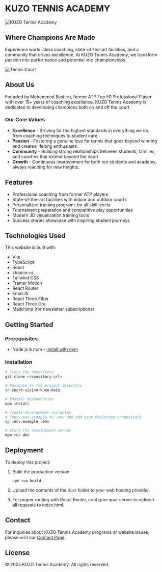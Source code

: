 # KUZO TENNIS ACADEMY

![KUZO Tennis Academy](public/images/logo.png)

## Where Champions Are Made

Experience world-class coaching, state-of-the-art facilities, and a community that drives excellence. At KUZO Tennis Academy, we transform passion into performance and potential into championships.

![Tennis Court](public/images/tennis-court-hero.jpg)

## About Us

Founded by Mohammed Bashiru, former ATP Top 50 Professional Player with over 15+ years of coaching excellence, KUZO Tennis Academy is dedicated to developing champions both on and off the court.

### Our Core Values

- **Excellence** - Striving for the highest standards in everything we do, from coaching techniques to student care.
- **Passion** - Fostering a genuine love for tennis that goes beyond winning and creates lifelong enthusiasts.
- **Community** - Building strong relationships between students, families, and coaches that extend beyond the court.
- **Growth** - Continuous improvement for both our students and academy, always reaching for new heights.

## Features

- Professional coaching from former ATP players
- State-of-the-art facilities with indoor and outdoor courts
- Personalized training programs for all skill levels
- Tournament preparation and competitive play opportunities
- Modern 3D visualization training tools
- Success stories showcase with inspiring student journeys

## Technologies Used

This website is built with:

- Vite
- TypeScript
- React
- shadcn-ui
- Tailwind CSS
- Framer Motion
- React Router
- EmailJS
- React Three Fiber
- React Three Drei
- Mailchimp (for newsletter subscriptions)

## Getting Started

### Prerequisites

- Node.js & npm - [install with nvm](https://github.com/nvm-sh/nvm#installing-and-updating)

### Installation

```sh
# Clone the repository
git clone <repository-url>

# Navigate to the project directory
cd court-vision-kuzo-main

# Install dependencies
npm install

# Create environment variables
# Copy .env.example to .env and add your Mailchimp credentials
cp .env.example .env

# Start the development server
npm run dev
```

## Deployment

To deploy this project:

1. Build the production version:
   ```sh
   npm run build
   ```

2. Upload the contents of the `dist` folder to your web hosting provider.

3. For proper routing with React Router, configure your server to redirect all requests to index.html.

## Contact

For inquiries about KUZO Tennis Academy programs or website issues, please visit our [Contact Page](https://kuzotennis.com/contact).

## License

© 2025 KUZO Tennis Academy. All rights reserved.
